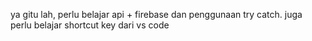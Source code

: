 ya gitu lah, perlu belajar api + firebase dan penggunaan try catch. juga perlu belajar shortcut key dari vs code
